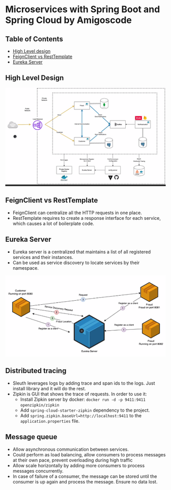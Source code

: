 # Microservices with Spring Boot and Spring Cloud by Amigoscode

## Table of Contents
- [High Level design](#High-Level-design)
- [FeignClient vs RestTemplate](#feignClient-vs-restTemplate)
- [Eureka Server](#Eureka-Server)

[//]: # (- [Microservices]&#40;#microservices&#41;)

[//]: # (- [Spring Boot]&#40;#spring-boot&#41;)

[//]: # (- [Spring Cloud]&#40;#spring-cloud&#41;)

[//]: # (- [Spring Cloud Config Server]&#40;#spring-cloud-config-server&#41;)

[//]: # (- [Spring Cloud Service Discovery]&#40;#spring-cloud-service-discovery&#41;)

[//]: # (- [Spring Cloud API Gateway]&#40;#spring-cloud-api-gateway&#41;)

[//]: # (- [Spring Cloud Circuit Breaker]&#40;#spring-cloud-circuit-breaker&#41;)

[//]: # (- [Spring Cloud Stream]&#40;#spring-cloud-stream&#41;)

[//]: # (- [Spring Cloud Task]&#40;#spring-cloud-task&#41;)

[//]: # (- [Spring Cloud Data Flow]&#40;#spring-cloud-data-flow&#41;)

[//]: # (- [Conclusion]&#40;#conclusion&#41;)

[//]: # (- [References]&#40;#references&#41;)

## High Level Design
![img.png](Images/overview.png)

## FeignClient vs RestTemplate
- FeignClient can centralize all the HTTP requests in one place.
- RestTemplate requires to create a response interface for each service, which causes a lot of boilerplate code.

## Eureka Server
- Eureka server is a centralized that maintains a list of all registered services and their instances.
- Can be used as service discovery to locate services by their namespace.

![img.png](Images/eureka.png)

## Distributed tracing
- Sleuth leverages logs by adding trace and span ids to the logs. Just install library and it will do the rest.
- Zipkin is GUI that shows the trace of requests. In order to use it:
  - Install Zipkin server by docker: `docker run -d -p 9411:9411 openzipkin/zipkin`
  - Add `spring-cloud-starter-zipkin` dependency to the project.
  - Add `spring.zipkin.baseUrl=http://localhost:9411` to the `application.properties` file.

## Message queue
- Allow asynchronous communication between services.
- Could perform as load balancing, allow consumers to process messages at their own pace, prevent overloading during high traffic
- Allow scale horizontally by adding more consumers to process messages concurrently.
- In case of failure of a consumer, the message can be stored until the consumer is up again and process the message. Ensure no data lost.
